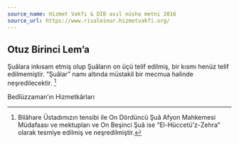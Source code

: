```yaml
---
source_name: Hizmet Vakfı & DİB asıl nüsha metni 2016
source_url: https://www.risaleinur.hizmetvakfi.org/
---
```

## Otuz Birinci Lem’a
Şuâlara inkısam etmiş olup Şuâların on üçü telif edilmiş, bir kısmı henüz telif edilmemiştir. “Şuâlar” namı altında müstakil bir mecmua halinde neşredilecektir. [^hâşiye1]

[^hâşiye1]: Bilâhare Üstadımızın tensibi ile On Dördüncü Şuâ Afyon Mahkemesi Müdafaası ve mektupları ve On Beşinci Şuâ ise “El-Hüccetü’z-Zehra” olarak tesmiye edilmiş ve neşredilmiştir.

Bedîüzzaman’ın Hizmetkârları

